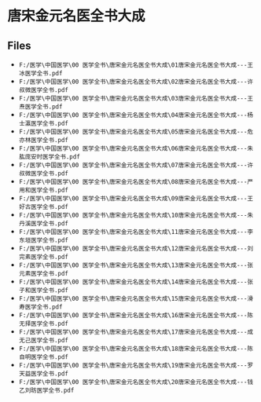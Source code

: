 # 唐宋金元名医全书大成

## Files

- `F:/医学\中国医学\00 医学全书\唐宋金元名医全书大成\01唐宋金元名医全书大成---王冰医学全书.pdf`
- `F:/医学\中国医学\00 医学全书\唐宋金元名医全书大成\02唐宋金元名医全书大成---许叔微医学全书.pdf`
- `F:/医学\中国医学\00 医学全书\唐宋金元名医全书大成\03唐宋金元名医全书大成---王焘医学全书.pdf`
- `F:/医学\中国医学\00 医学全书\唐宋金元名医全书大成\04唐宋金元名医全书大成---杨士瀛医学全书.pdf`
- `F:/医学\中国医学\00 医学全书\唐宋金元名医全书大成\05唐宋金元名医全书大成---危亦林医学全书.pdf`
- `F:/医学\中国医学\00 医学全书\唐宋金元名医全书大成\06唐宋金元名医全书大成---朱肱庞安时医学全书.pdf`
- `F:/医学\中国医学\00 医学全书\唐宋金元名医全书大成\07唐宋金元名医全书大成---许叔微医学全书.pdf`
- `F:/医学\中国医学\00 医学全书\唐宋金元名医全书大成\08唐宋金元名医全书大成---严用和医学全书.pdf`
- `F:/医学\中国医学\00 医学全书\唐宋金元名医全书大成\09唐宋金元名医全书大成---王好古医学全书.pdf`
- `F:/医学\中国医学\00 医学全书\唐宋金元名医全书大成\10唐宋金元名医全书大成---朱丹溪医学全书.pdf`
- `F:/医学\中国医学\00 医学全书\唐宋金元名医全书大成\11唐宋金元名医全书大成---李东垣医学全书.pdf`
- `F:/医学\中国医学\00 医学全书\唐宋金元名医全书大成\12唐宋金元名医全书大成---刘完素医学全书.pdf`
- `F:/医学\中国医学\00 医学全书\唐宋金元名医全书大成\13唐宋金元名医全书大成---张元素医学全书.pdf`
- `F:/医学\中国医学\00 医学全书\唐宋金元名医全书大成\14唐宋金元名医全书大成---张子和医学全书.pdf`
- `F:/医学\中国医学\00 医学全书\唐宋金元名医全书大成\15唐宋金元名医全书大成---滑寿医学全书.pdf`
- `F:/医学\中国医学\00 医学全书\唐宋金元名医全书大成\16唐宋金元名医全书大成---陈无择医学全书.pdf`
- `F:/医学\中国医学\00 医学全书\唐宋金元名医全书大成\17唐宋金元名医全书大成---成无己医学全书.pdf`
- `F:/医学\中国医学\00 医学全书\唐宋金元名医全书大成\18唐宋金元名医全书大成---陈自明医学全书.pdf`
- `F:/医学\中国医学\00 医学全书\唐宋金元名医全书大成\19唐宋金元名医全书大成---罗天益医学全书.pdf`
- `F:/医学\中国医学\00 医学全书\唐宋金元名医全书大成\20唐宋金元名医全书大成---钱乙刘昉医学全书.pdf`
